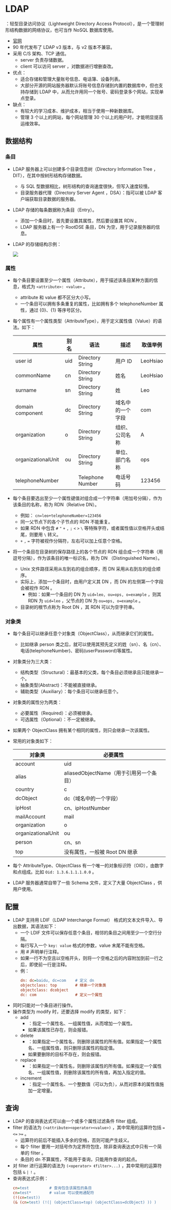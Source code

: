 # LDAP

：轻型目录访问协议（Lightweight Directory Access Protocol），是一个管理树形结构数据的网络协议，也可当作 NoSQL 数据库使用。
- [官网](https://ldap.com/)
- 90 年代发布了 LDAP v3 版本，与 v2 版本不兼容。
- 采用 C/S 架构、TCP 通信。
  - server 负责存储数据。
  - client 可以访问 server ，对数据进行增删查改。
- 优点：
  - 适合存储和管理大量账号信息、电话簿、设备列表。
  - 大部分开源的网站服务器默认将账号信息存储到内置的数据库中，但也支持存储到 LDAP 中，从而允许用同一个账号、密码登录多个网站，实现单点登录。
- 缺点：
  - 有较大的学习成本、维护成本，相当于使用一种新数据库。
  - 管理 3 个以上的网站，每个网站管理 30 个以上的用户时，才能明显提高运维效率。

## 数据结构

### 条目

- LDAP 服务器上可以创建多个目录信息树（Directory Information Tree ，DIT），在其中按树形结构存储数据。
  - 与 SQL 型数据相比，树形结构的查询速度很快，但写入速度较慢。
  - 目录服务器代理（Directory Server Agent ，DSA）：指可以被 LDAP 客户端获取目录数据的服务器。

- LDAP 存储的每条数据称为条目（Entry）。
  - 添加一个条目时，首先要设置其属性，然后要设置其 RDN 。
  - LDAP 服务器上有一个 RootDSE 条目，DN 为空，用于记录服务器的信息。

- LDAP 的存储结构示例：

  ![](./LDAP_1.jpg)


### 属性

- 每个条目要设置至少一个属性（Attribute），用于描述该条目某种方面的信息，格式为 `<attribute>: <value>` 。
  - attribute 和 value 都不区分大小写。
  - 一个条目可以拥有多条重复的属性，比如拥有多个 telephoneNumber 属性，通过 {0}、{1} 等序号区分。
- 每个属性有一个属性类型（AttributeType），用于定义属性值（Value）的语法。如下：

  属性                      | 别名   | 语法              | 描述            | 取值举例
  -|-|-|-|-
  user id                   | uid   | Directory String  | 用户 ID         | LeoHsiao
  commonName                | cn    | Directory String  | 姓名            | LeoHsiao
  surname                   | sn    | Directory String  | 姓              | Leo
  domain component          | dc    | Directory String  | 域名中的一个字段 | com
  organization              | o     | Directory String  | 组织、公司名称   | A
  organizationalUnit        | ou    | Directory String  | 单位、部门名称   | ops
  telephoneNumber           |       | Telephone Number  | 电话号码        | 123456

- 每个条目要选出至少一个属性键值对组合成一个字符串（用加号分隔），作为该条目的名称，称为 RDN（Relative DN）。
  - 例如： `cn=leo+telephoneNumber=123456`
  - 同一父节点下的各个子节点的 RDN 不能重复。
  - 如果 RDN 中包含 `#` `"` `+` `,` `;` `<` `>` `\` 等特殊字符，或者属性值以空格开头或结尾，则要用 `\` 转义。
  - `+` `,` `=` 字符被视作分隔符，左右可以加上任意个空格。

- 将一个条目在目录树的保存路径上的各个节点的 RDN 组合成一个字符串（用逗号分隔），作为该条目的唯一标识名，称为 DN （Distinguished Name）。
  - Unix 文件路径采用从左到右的组合顺序，而 DN 采用从右到左的组合顺序。
  - 实际上，添加一个条目时，由用户定义其 DN ，而 DN 的左侧第一个字段会被视作 RDN 。
    - 例如：如果一个条目的 DN 为 `uid=leo, ou=ops, o=example` ，则其 RDN 为 `uid=leo` ，父节点的 DN 为 `ou=ops, o=example` 。
  - 目录树的根节点称为 Root DN ，其 RDN 可以为空字符串。


### 对象类

- 每个条目可以继承任意个对象类（ObjectClass），从而继承它们的属性。
  - 比如继承 person 类之后，就可以使用其预先定义的姓（sn）、名（cn）、电话(telephoneNumber)、密码(userPassword)等属性。
- 对象类分为三大类：
  - 结构类型（Structural）：最基本的父类，每个条目必须继承且只能继承一个。
  - 抽象类型(Abstract)：不能被直接继承。
  - 辅助类型（Auxiliary）：每个条目可以继承任意个。
- 对象类的属性分为两类：
  - 必要属性（Required）：必须被继承。
  - 可选属性（Optional）：不一定被继承。
- 如果两个 ObjectClass 拥有某个相同的属性，则只会继承一次该属性。
- 常用的对象类如下：

  对象类               | 必要属性
  -|-
  account             | uid
  alias               | aliasedObjectName（用于引用另一个条目）
  country             | c
  dcObject            | dc（域名中的一个字段）
  ipHost              | cn、ipHostNumber
  mailAccount         | mail
  organization        | o
  organizationalUnit  | ou
  person              | cn、sn
  top                 | 没有属性，一般被 Root DN 继承

- 每个 AttributeType、ObjectClass 有一个唯一的对象标识符（OID），由数字和点组成。比如 `Oid: 1.3.6.1.1.1.0.0` 。
- LDAP 服务器通常自带了一些 Schema 文件，定义了大量 ObjectClass ，供用户使用。

## 配置

- LDAP 支持用 LDIF（LDAP Interchange Format） 格式的文本文件导入、导出数据，其语法如下：
  - 一个 LDIF 文件可以保存任意个条目，相邻的条目之间用至少一个空行分隔。
  - 每行写入一个 `key: value` 格式的参数，value 末尾不能有空格。
  - 用 # 声明单行注释。
  - 如果一行不为空且以空格开头，则将一个空格之后的内容附加到前一行之后，即使前一行是注释。
  - 例：
    ```ini
    dn: dc=baidu, dc=com    # 定义 dn
    objectclass: top        # 继承一个对象类
    objectclass: dcobject
    dc: com                 # 定义一个属性
    ```
- 同时只能对一个条目进行操作。
- 操作类型为 modify 时，还要选择 modify 的类型，如下：
  - add
    - ：指定一个属性名、一组属性值，从而增加一个属性。
    - 如果该属性已存在，则会报错。
  - delete
    - ：如果指定一个属性名，则删除该属性的所有值。如果指定一个属性名、一组属性值，则只删除该属性的指定值。
    - 如果要删除的目标不存在，则会报错。
  - replace
    - ：如果指定一个属性名，则删除该属性的所有值。如果指定一个属性名、一组属性值，则删除该属性的所有值，再加入指定的值。
  - increment
    - ：指定一个属性名、一个整数值（可以为负），从而对原本的属性值施加一定增量。

## 查询

- LDAP 的查询表达式可以由一个或多个属性过滤条件 filter 组成。
- filter 的语法为 `(<attribute><operator><value>)` ，其中常用的运算符包括 `=` `<=` `>=` 。
  - 运算符的前后不能插入多余的空格，否则可能产生歧义。
  - 每个 filter 要用一对括号作为定界符包住，除非查询表达式中只有一个简单的 filter 。
  - 条目的 dn 不算属性，不能用于查询，只能用作查询的起点。
- 对 filter 进行运算的语法为 `(<operator> 《filter>...)` ，其中常用的运算符包括 `&` `|` `!` 。
- 查询表达式示例：
  ```ini
  cn=test         # 查询包含该属性的条目
  cn=test*        # value 可以使用通配符
  (!(cn=test))
  (& (cn=test) (!(| (objectClass=top) (objectClass=dcObject) )) )
  ```
